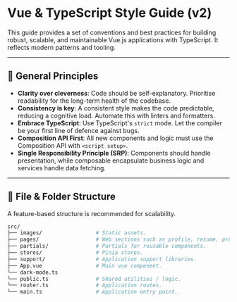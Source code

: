 # Vue & TypeScript Style Guide (v2)

This guide provides a set of conventions and best practices for building robust, scalable, and maintainable Vue.js applications with TypeScript. It reflects modern patterns and tooling.

---

## 📜 General Principles

* **Clarity over cleverness**: Code should be self-explanatory. Prioritise readability for the long-term health of the codebase.
* **Consistency is key**: A consistent style makes the code predictable, reducing a cognitive load. Automate this with linters and formatters.
* **Embrace TypeScript**: Use TypeScript's `strict` mode. Let the compiler be your first line of defence against bugs.
* **Composition API First**: All new components and logic must use the Composition API with `<script setup>`.
* **Single Responsibility Principle (SRP)**: Components should handle presentation, while composable encapsulate business logic and services handle data fetching.

---

## 📁 File & Folder Structure

A feature-based structure is recommended for scalability.

```bash
src/
├── images/                 # Static assets.
├── pages/                  # Web sections such as profile, resume, project, posts, and projects.
├── partials/               # Partials for reusable components.
├── stores/                 # Pinia stores.
├── support/                # Application support libraries.
├── App.vue                 # Main vue compenent.
└── dark-mode.ts
└── public.ts               # Shared utilities / logic.
└── router.ts               # Application routes.
└── main.ts                 # Application entry point.
